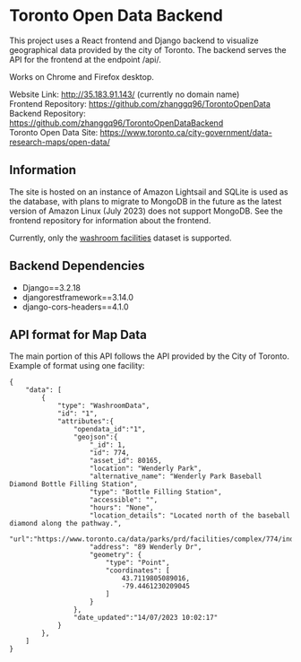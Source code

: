 # Toronto Open Data Backend

This project uses a React frontend and Django backend to visualize geographical data provided by the city of Toronto. The backend serves the API for the frontend at the endpoint /api/. <br>

Works on Chrome and Firefox desktop.

Website Link: http://35.183.91.143/ (currently no domain name) <br>
Frontend Repository: https://github.com/zhanggq96/TorontoOpenData <br>
Backend Repository: https://github.com/zhanggq96/TorontoOpenDataBackend <br>
Toronto Open Data Site: https://www.toronto.ca/city-government/data-research-maps/open-data/

## Information

The site is hosted on an instance of Amazon Lightsail and SQLite is used as the database, with plans to migrate to MongoDB in the future as the latest version of Amazon Linux (July 2023) does not support MongoDB. See the frontend repository for information about the frontend.

Currently, only the [washroom facilities](https://open.toronto.ca/dataset/washroom-facilities/) dataset is supported.

## Backend Dependencies

<ul>
  <li>Django==3.2.18</li>
  <li>djangorestframework==3.14.0</li>
  <li>django-cors-headers==4.1.0</li>
</ul> 

## API format for Map Data

The main portion of this API follows the API provided by the City of Toronto. Example of format using one facility:

    {
        "data": [
            {
                "type": "WashroomData",
                "id": "1",
                "attributes":{
                    "opendata_id":"1",
                    "geojson":{
                        "_id": 1,
                        "id": 774,
                        "asset_id": 80165,
                        "location": "Wenderly Park",
                        "alternative_name": "Wenderly Park Baseball Diamond Bottle Filling Station",
                        "type": "Bottle Filling Station",
                        "accessible": "",
                        "hours": "None",
                        "location_details": "Located north of the baseball diamond along the pathway.",
                        "url":"https://www.toronto.ca/data/parks/prd/facilities/complex/774/index.html",
                        "address": "89 Wenderly Dr",
                        "geometry": {
                            "type": "Point",
                            "coordinates": [
                                43.7119805089016,
                                -79.4461230209045
                            ]
                        }
                    },
                    "date_updated":"14/07/2023 10:02:17"
                }
            },
        ]
    }
